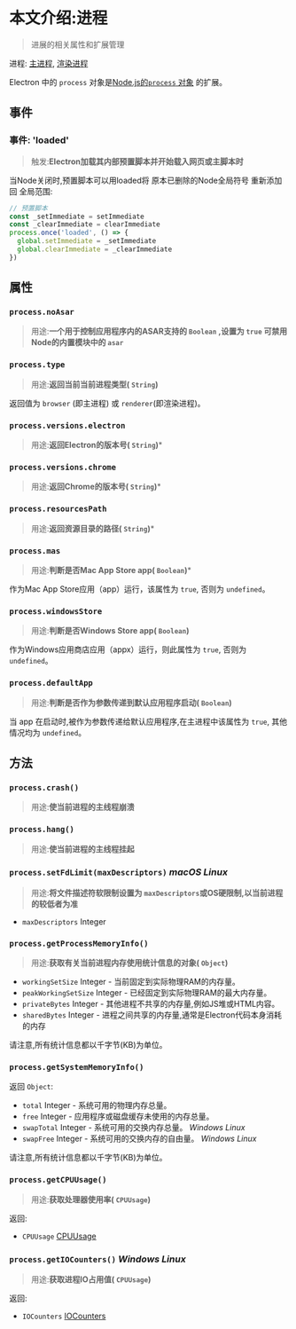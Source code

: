 # 本文介绍:进程

> 进展的相关属性和扩展管理

进程: [主进程](../glossary.md#主进程), [渲染进程](../glossary.md#渲染进程)      

Electron 中的 `process` 对象是[Node.js的`process` 对象](https://nodejs.org/api/process.html) 的扩展。

## 事件

### 事件: 'loaded'
> 触发:**Electron加载其内部预置脚本并开始载入网页或主脚本时**

当Node关闭时,预置脚本可以用loaded将 原本已删除的Node全局符号 重新添加回 全局范围:
```JavaScript
// 预置脚本
const _setImmediate = setImmediate
const _clearImmediate = clearImmediate
process.once('loaded', () => {
  global.setImmediate = _setImmediate
  global.clearImmediate = _clearImmediate
})
```

## 属性

### `process.noAsar`
> 用途:**一个用于控制应用程序内的ASAR支持的 `Boolean` ,设置为 `true` 可禁用Node的内置模块中的 `asar`**

### `process.type`
> 用途:**返回当前当前进程类型( `String`)**

返回值为 `browser` (即主进程) 或 `renderer`(即渲染进程)。

### `process.versions.electron`
> 用途:**返回Electron的版本号( `String`)***

### `process.versions.chrome`
> 用途:**返回Chrome的版本号( `String`)***

### `process.resourcesPath`
> 用途:**返回资源目录的路径( `String`)***

### `process.mas`
> 用途:**判断是否Mac App Store app( `Boolean`)***

作为Mac App Store应用（app）运行，该属性为 `true`, 否则为 `undefined`。

### `process.windowsStore`
> 用途:**判断是否Windows Store app( `Boolean`)**

作为Windows应用商店应用（appx）运行，则此属性为 `true`, 否则为 `undefined`。

### `process.defaultApp`
> 用途:**判断是否作为参数传递到默认应用程序启动( `Boolean`)**

当 app 在启动时,被作为参数传递给默认应用程序,在主进程中该属性为 `true`, 其他情况均为 `undefined`。

## 方法

### `process.crash()`
> 用途:**使当前进程的主线程崩溃**

### `process.hang()`
> 用途:**使当前进程的主线程挂起**

### `process.setFdLimit(maxDescriptors)` _macOS_ _Linux_
> 用途:**将文件描述符软限制设置为 `maxDescriptors`或OS硬限制,以当前进程的较低者为准**

* `maxDescriptors` Integer

### `process.getProcessMemoryInfo()`
> 用途:**获取有关当前进程内存使用统计信息的对象( `Object`)**

* `workingSetSize` Integer  - 当前固定到实际物理RAM的内存量。
* `peakWorkingSetSize` Integer  - 已经固定到实际物理RAM的最大内存量。
* `privateBytes` Integer  - 其他进程不共享的内存量,例如JS堆或HTML内容。
* `sharedBytes` Integer  - 进程之间共享的内存量,通常是Electron代码本身消耗的内存

请注意,所有统计信息都以千字节(KB)为单位。

### `process.getSystemMemoryInfo()`

返回 `Object`:
* `total` Integer  - 系统可用的物理内存总量。
* `free` Integer  - 应用程序或磁盘缓存未使用的内存总量。
* `swapTotal` Integer  - 系统可用的交换内存总量。 _Windows_ _Linux_
* `swapFree` Integer  - 系统可用的交换内存的自由量。 _Windows_ _Linux_

请注意,所有统计信息都以千字节(KB)为单位。


### `process.getCPUUsage()`
> 用途:**获取处理器使用率( `CPUUsage`)**

返回:
* `CPUUsage` [CPUUsage](structures/cpu-usage.md)

### `process.getIOCounters()` _Windows_ _Linux_
> 用途:**获取进程IO占用值( `CPUUsage`)**

返回:
* `IOCounters` [IOCounters](structures/io-counters.md)
